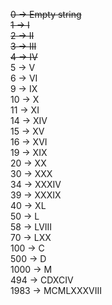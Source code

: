 ~~0 → Empty string~~  
~~1 → I~~  
~~2 → II~~  
~~3 → III~~  
~~4 → IV~~  
5 → V  
6 → VI    
9 → IX  
10 → X  
11 → XI   
14 → XIV  
15 → XV  
16 → XVI  
19 → XIX  
20 → XX  
30 → XXX  
34 → XXXIV  
39 → XXXIX  
40 → XL  
50 → L  
58 → LVIII  
70 → LXX  
100 → C  
500 → D  
1000 → M  
494 → CDXCIV  
1983 → MCMLXXXVIII  
